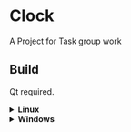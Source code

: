 # Clock

A Project for Task group work

## Build

Qt required.

<details>
<summary><b>Linux</b></summary>
  
```cmake
cd source
cmake --preset=linux-release
cmake --build --preset=linux-build --target=test
```

</details>

<details>
<summary><b>Windows</b></summary>

```cmake
cd source
cmake --preset=windows-release
cmake --build --preset=windows-build --target=test
```

</details>
